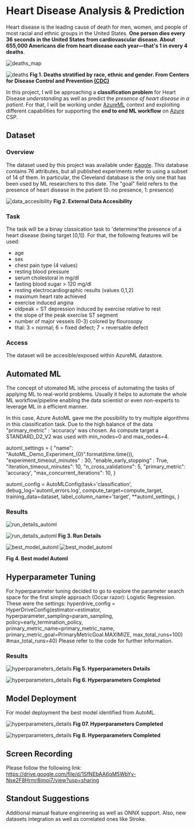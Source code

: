 
# Heart Disease Analysis & Prediction

Heart disease is the leading cause of death for men, women, and people of most racial and ethnic groups in the United States. **One person dies every 36 seconds in the United States from cardiovascular disease. About 655,000 Americans die from heart disease each year—that's 1 in every 4 deaths**. 


![deaths_map](/starter_file/images/fs_heart_disease.png)

![deaths](/starter_file/images/percentages_deaths_stratified_by_ethnic_gender.png)
**Fig 1. Deaths stratified by race, ethnic and gender. From Centers for Disease Control and Prevention [(CDC)](https://www.cdc.gov/)**

In this project, I will be approaching a **classification problem** for Heart Disease *understanding* as well as predict the *presence of heart disease in a patient*. For that, I will be working under [AzureML](https://azure.microsoft.com/en-us/services/machine-learning/) context and exploiting different capabilities for supporting the **end to end ML workflow** on [Azure](https://azure.microsoft.com/en-us/) CSP. 

## Dataset

### Overview

The dataset used by this project was available under [Kaggle](https://www.kaggle.com/ronitf/heart-disease-uci). This database contains 76 attributes, but all published experiments refer to using a subset of 14 of them. In particular, the Cleveland database is the only one that has been used by ML researchers to this date. The "goal" field refers to the presence of heart disease in the patient (0: no presence, 1: presence)

![data_accesibility](/starter_file/images/data_accesibility.png)
**Fig 2. External Data Accesibility**


### Task

The task will be a binay classication task to 'determine'the presence of a heart disease (being target [0,1]). For that, the following features will be used:
- age
- sex
- chest pain type (4 values)
- resting blood pressure
- serum cholestoral in mg/dl
- fasting blood sugar > 120 mg/dl
- resting electrocardiographic results (values 0,1,2)
- maximum heart rate achieved
- exercise induced angina
- oldpeak = ST depression induced by exercise relative to rest
- the slope of the peak exercise ST segment
- number of major vessels (0-3) colored by flourosopy
- thal: 3 = normal; 6 = fixed defect; 7 = reversable defect

### Access
The dataset will be accesible/exposed within AzureML datastore.

## Automated ML
The concept of utomated ML isthe process of automating the tasks of applying ML to real-world problems. Usually it helps to automate the whole ML workflow/pipeline enabling the data scientist or even non-experts to leverage ML in a efficient manner. 

In this case, Azure AutoML gave me the possibility to try multiple algorithms in this classification task. Due to the high balance of the data "primary_metric" : 'accuracy' was chosen. As compute target a STANDARD_D2_V2 was used with min_nodes=0 and max_nodes=4.

automl_settings = {
    "name": "AutoML_Demo_Experiment_{0}".format(time.time()),
    "experiment_timeout_minutes" : 30,
    "enable_early_stopping" : True,
    "iteration_timeout_minutes": 10,
    "n_cross_validations": 5,
    "primary_metric": 'accuracy',
    "max_concurrent_iterations": 10,
}

automl_config = AutoMLConfig(task='classification',
                             debug_log='automl_errors.log',
                             compute_target=compute_target,
                             training_data=dataset,
                             label_column_name='target',
                             **automl_settings,
                             )


### Results



![run_details_automl](/starter_file/images/run_details_automl.png)

![run_details_automl](/starter_file/images/run_details_automl2.png)
**Fig 3. Run Details**


![best_model_automl](/starter_file/images/best_model_automl.png)
![best_model_automl](/starter_file/images/best_model_autml.png)

**Fig 4. Best model Automl**


## Hyperparameter Tuning
For hyperparameter tuning decided to go to explore the parameter search space for the first simple approach (Occar razor): Logistic Regression. 
These were the settings:
hyperdrive_config = HyperDriveConfig(estimator=estimator,
                                hyperparameter_sampling=param_sampling,
                                policy=early_termination_policy,
                                primary_metric_name=primary_metric_name,
                                primary_metric_goal=PrimaryMetricGoal.MAXIMIZE,
                                max_total_runs=100)
                                #max_total_runs=40)
Please refer to the code for further information.

### Results
![hyperparameters_details](/starter_file/images/hyperparameters_details.png)
**Fig 5. Hyperparameters Details**

![hyperparameters_details](/starter_file/images/hyper_completed.png)
**Fig 6. Hyperparameters Completed**

## Model Deployment

For model deployment the best model identified from AutoML. 



![hyperparameters_details](/starter_file/images/hyper_completed.png)
**Fig 07. Hyperparameters Completed**


![hyperparameters_details](/starter_file/images/hyper_completed.png)
**Fig 8. Hyperparameters Completed**



## Screen Recording
Please follow the following link: https://drive.google.com/file/d/1SfNEbAA6gM5WbYy-Nse2F8Hrmr8imoi7/view?usp=sharing

## Standout Suggestions
Additional manual feature engineering as well as ONNX support. Also, new datasets integration as well as correlated ones like Stroke. 
